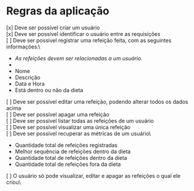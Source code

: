 # Regras da aplicação

[x] Deve ser possível criar um usuário\
[x] Deve ser possível identificar o usuário entre as requisições\
[ ] Deve ser possível registrar uma refeição feita, com as seguintes informações:\
    
* *As refeições devem ser relacionadas a um usuário.*
* 
* Nome
* Descrição
* Data e Hora
* Está dentro ou não da dieta

[ ] Deve ser possível editar uma refeição, podendo alterar todos os dados acima\
[ ] Deve ser possível apagar uma refeição\
[ ] Deve ser possível listar todas as refeições de um usuário\
[ ] Deve ser possível visualizar uma única refeição\
[ ] Deve ser possível recuperar as métricas de um usuário\

* Quantidade total de refeições registradas
* Melhor sequência de refeições dentro da dieta
* Quantidade total de refeições dentro da dieta
* Quantidade total de refeições fora da dieta

[ ] O usuário só pode visualizar, editar e apagar as refeições o qual ele criou\